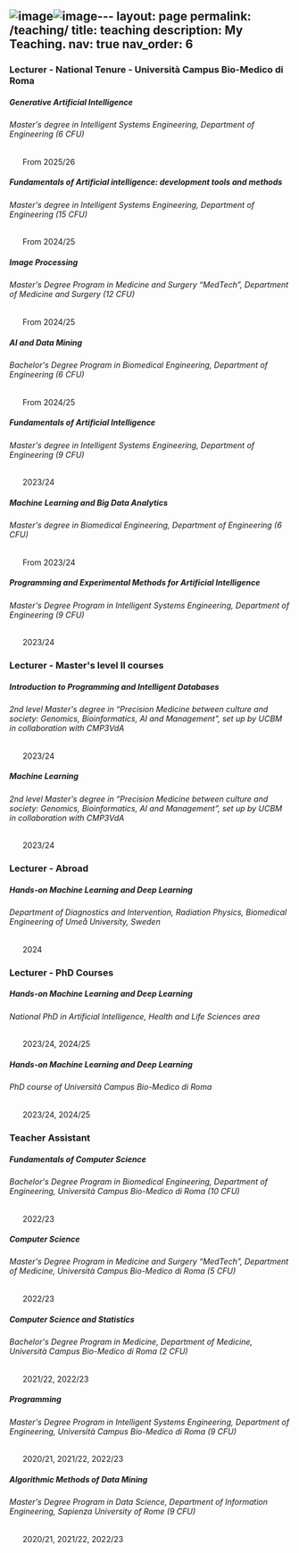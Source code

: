 ![image](https://github.com/user-attachments/assets/e7580f55-7c23-4d73-a1f6-3a3e8fc47f73)![image](https://github.com/user-attachments/assets/fe606f9c-8a73-4025-8d71-92460658b88b)---
layout: page
permalink: /teaching/
title: teaching
description: My Teaching.
nav: true
nav_order: 6
---

<h3 class="mt-4">Lecturer - National Tenure - Università Campus Bio-Medico di Roma</h3>

<div class="card mt-3">
  <div class="p-3">
    <div class="row">
      <div class="col-sm-10">
        <h5 class="font-weight-bold">Generative Artificial Intelligence</h5>
      </div>
    </div>
     <h6 class="font-italic mt-2 mt-sm-0">Master's degree in Intelligent Systems Engineering, Department of Engineering (6 CFU)</h6>
    <ul class="card-text font-weight-light list-group list-group-flush">
       <p>
       From 2025/26
       </p>
     </ul>
    </div>
</div>

<div class="card mt-3">
  <div class="p-3">
    <div class="row">
      <div class="col-sm-10">
        <h5 class="font-weight-bold">Fundamentals of Artificial intelligence: development tools and methods</h5>
      </div>
    </div>
     <h6 class="font-italic mt-2 mt-sm-0">Master's degree in Intelligent Systems Engineering, Department of Engineering (15 CFU)</h6>
    <ul class="card-text font-weight-light list-group list-group-flush">
       <p>
       From 2024/25
       </p>
     </ul>
    </div>
</div>

<div class="card mt-3">
  <div class="p-3">
    <div class="row">
      <div class="col-sm-10">
        <h5 class="font-weight-bold">Image Processing</h5>
      </div>
    </div>
     <h6 class="font-italic mt-2 mt-sm-0">Master's Degree Program in Medicine and Surgery “MedTech”, Department of Medicine and Surgery (12 CFU)</h6>
    <ul class="card-text font-weight-light list-group list-group-flush">
       <p>
       From 2024/25
       </p>
     </ul>
    </div>
</div>

<div class="card mt-3">
  <div class="p-3">
    <div class="row">
      <div class="col-sm-10">
        <h5 class="font-weight-bold">AI and Data Mining</h5>
      </div>
    </div>
     <h6 class="font-italic mt-2 mt-sm-0">Bachelor's Degree Program in Biomedical Engineering, Department of Engineering (6 CFU)</h6>
    <ul class="card-text font-weight-light list-group list-group-flush">
       <p>
       From 2024/25
       </p>
     </ul>
    </div>
</div>

<div class="card mt-3">
  <div class="p-3">
    <div class="row">
      <div class="col-sm-10">
        <h5 class="font-weight-bold">Fundamentals of Artificial Intelligence</h5>
      </div>
    </div>
     <h6 class="font-italic mt-2 mt-sm-0">Master's degree in Intelligent Systems Engineering, Department of Engineering (9 CFU)</h6>
    <ul class="card-text font-weight-light list-group list-group-flush">
       <p>
       2023/24
       </p>
     </ul>
    </div>
</div>

<div class="card mt-3">
  <div class="p-3">
    <div class="row">
      <div class="col-sm-10">
        <h5 class="font-weight-bold">Machine Learning and Big Data Analytics</h5>
      </div>
    </div>
     <h6 class="font-italic mt-2 mt-sm-0">Master's degree in Biomedical Engineering, Department of Engineering (6 CFU)</h6>
    <ul class="card-text font-weight-light list-group list-group-flush">
       <p>
       From 2023/24
       </p>
     </ul>
    </div>
</div>

<div class="card mt-3">
  <div class="p-3">
    <div class="row">
      <div class="col-sm-10">
        <h5 class="font-weight-bold">Programming and Experimental Methods for Artificial Intelligence</h5>
      </div>
    </div>
     <h6 class="font-italic mt-2 mt-sm-0">Master's Degree Program in Intelligent Systems Engineering, Department of Engineering (9 CFU)</h6>
    <ul class="card-text font-weight-light list-group list-group-flush">
       <p>
       2023/24
       </p>
     </ul>
    </div>
</div>

<h3 class="mt-4">Lecturer - Master's level II courses</h3>

<div class="card mt-3">
  <div class="p-3">
    <div class="row">
      <div class="col-sm-10">
        <h5 class="font-weight-bold">Introduction to Programming and Intelligent Databases</h5>
      </div>
    </div>
     <h6 class="font-italic mt-2 mt-sm-0">2nd level Master's degree in “Precision Medicine between culture and society: Genomics, Bioinformatics, AI and Management”, set up by UCBM in collaboration with CMP3VdA</h6>
    <ul class="card-text font-weight-light list-group list-group-flush">
       <p>
       2023/24
       </p>
     </ul>
    </div>
</div>

<div class="card mt-3">
  <div class="p-3">
    <div class="row">
      <div class="col-sm-10">
        <h5 class="font-weight-bold">Machine Learning</h5>
      </div>
    </div>
     <h6 class="font-italic mt-2 mt-sm-0">2nd level Master's degree in “Precision Medicine between culture and society: Genomics, Bioinformatics, AI and Management”, set up by UCBM in collaboration with CMP3VdA</h6>
    <ul class="card-text font-weight-light list-group list-group-flush">
       <p>
       2023/24
       </p>
     </ul>
    </div>
</div>

<h3 class="mt-4">Lecturer - Abroad</h3>

<div class="card mt-3">
  <div class="p-3">
    <div class="row">
      <div class="col-sm-10">
        <h5 class="font-weight-bold">Hands-on Machine Learning and Deep Learning</h5>
      </div>
    </div>
     <h6 class="font-italic mt-2 mt-sm-0">Department of Diagnostics and Intervention, Radiation Physics, Biomedical Engineering of Umeå University, Sweden</h6>
    <ul class="card-text font-weight-light list-group list-group-flush">
       <p>
       2024
       </p>
     </ul>
    </div>
</div>

<h3 class="mt-4">Lecturer - PhD Courses</h3>

<div class="card mt-3">
  <div class="p-3">
    <div class="row">
      <div class="col-sm-10">
        <h5 class="font-weight-bold">Hands-on Machine Learning and Deep Learning</h5>
      </div>
    </div>
     <h6 class="font-italic mt-2 mt-sm-0">National PhD in Artificial Intelligence, Health and Life Sciences area</h6>
    <ul class="card-text font-weight-light list-group list-group-flush">
       <p>
       2023/24, 2024/25 
       </p>
     </ul>
    </div>
</div>

<div class="card mt-3">
  <div class="p-3">
    <div class="row">
      <div class="col-sm-10">
        <h5 class="font-weight-bold">Hands-on Machine Learning and Deep Learning</h5>
      </div>
    </div>
     <h6 class="font-italic mt-2 mt-sm-0">PhD course of Università Campus Bio-Medico di Roma</h6>
    <ul class="card-text font-weight-light list-group list-group-flush">
       <p>
       2023/24, 2024/25 
       </p>
     </ul>
    </div>
</div>

<h3 class="mt-4">Teacher Assistant</h3>

<div class="card mt-3">
  <div class="p-3">
    <div class="row">
      <div class="col-sm-10">
        <h5 class="font-weight-bold">Fundamentals of Computer Science</h5>
      </div>
    </div>
     <h6 class="font-italic mt-2 mt-sm-0">Bachelor's Degree Program in Biomedical Engineering, Department of Engineering, Università Campus Bio-Medico di Roma (10 CFU)</h6>
    <ul class="card-text font-weight-light list-group list-group-flush">
       <p>
       2022/23 
       </p>
     </ul>
    </div>
</div>

<div class="card mt-3">
  <div class="p-3">
    <div class="row">
      <div class="col-sm-10">
        <h5 class="font-weight-bold">Computer Science</h5>
      </div>
    </div>
     <h6 class="font-italic mt-2 mt-sm-0">Master's Degree Program in Medicine and Surgery “MedTech”, Department of Medicine, Università Campus Bio-Medico di Roma (5 CFU)</h6>
    <ul class="card-text font-weight-light list-group list-group-flush">
       <p>
       2022/23 
       </p>
     </ul>
    </div>
</div>

<div class="card mt-3">
  <div class="p-3">
    <div class="row">
      <div class="col-sm-10">
        <h5 class="font-weight-bold">Computer Science and Statistics</h5>
      </div>
    </div>
     <h6 class="font-italic mt-2 mt-sm-0">Bachelor's Degree Program in Medicine, Department of Medicine, Università Campus Bio-Medico di Roma (2 CFU)</h6>
    <ul class="card-text font-weight-light list-group list-group-flush">
       <p>
       2021/22, 2022/23 
       </p>
     </ul>
    </div>
</div>

<div class="card mt-3">
  <div class="p-3">
    <div class="row">
      <div class="col-sm-10">
        <h5 class="font-weight-bold">Programming</h5>
      </div>
    </div>
     <h6 class="font-italic mt-2 mt-sm-0">Master's Degree Program in Intelligent Systems Engineering, Department of Engineering, Università Campus Bio-Medico di Roma (9 CFU)</h6>
    <ul class="card-text font-weight-light list-group list-group-flush">
       <p>
       2020/21, 2021/22, 2022/23 
       </p>
     </ul>
    </div>
</div>

<div class="card mt-3">
  <div class="p-3">
    <div class="row">
      <div class="col-sm-10">
        <h5 class="font-weight-bold">Algorithmic Methods of Data Mining</h5>
      </div>
    </div>
     <h6 class="font-italic mt-2 mt-sm-0">Master's Degree Program in Data Science, Department of Information Engineering, Sapienza University of Rome (9 CFU)</h6>
    <ul class="card-text font-weight-light list-group list-group-flush">
       <p>
       2020/21, 2021/22, 2022/23 
       </p>
     </ul>
    </div>
</div>
